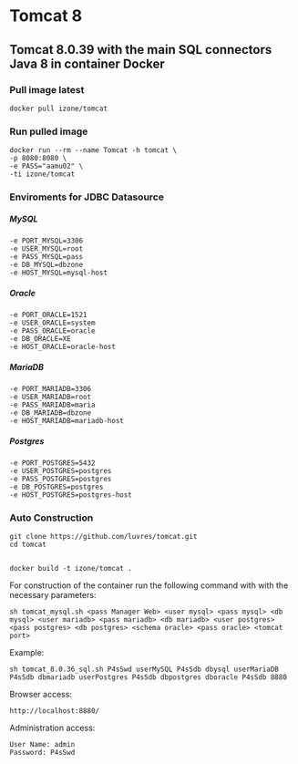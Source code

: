 # Tomcat 8
## Tomcat 8.0.39 with the main SQL connectors Java 8 in container Docker
### Pull image latest
```
docker pull izone/tomcat
```
### Run pulled image
```
docker run --rm --name Tomcat -h tomcat \
-p 8080:8080 \
-e PASS="aamu02" \
-ti izone/tomcat
```
### Enviroments for JDBC Datasource
##### MySQL
```
-e PORT_MYSQL=3306
-e USER_MYSQL=root
-e PASS_MYSQL=pass
-e DB_MYSQL=dbzone
-e HOST_MYSQL=mysql-host
```
##### Oracle
```
-e PORT_ORACLE=1521
-e USER_ORACLE=system
-e PASS_ORACLE=oracle
-e DB_ORACLE=XE
-e HOST_ORACLE=oracle-host
```
##### MariaDB
```
-e PORT_MARIADB=3306
-e USER_MARIADB=root
-e PASS_MARIADB=maria
-e DB_MARIADB=dbzone
-e HOST_MARIADB=mariadb-host
```
##### Postgres
```
-e PORT_POSTGRES=5432
-e USER_POSTGRES=postgres
-e PASS_POSTGRES=postgres
-e DB_POSTGRES=postgres
-e HOST_POSTGRES=postgres-host
```

### Auto Construction
```
git clone https://github.com/luvres/tomcat.git
cd tomcat


docker build -t izone/tomcat .
```

For construction of the container run the following command with with the necessary parameters:

	sh tomcat_mysql.sh <pass Manager Web> <user mysql> <pass mysql> <db mysql> <user mariadb> <pass mariadb> <db mariadb> <user postgres> <pass postgres> <db postgres> <schema oracle> <pass oracle> <tomcat port>

Example:

	sh tomcat_8.0.36_sql.sh P4sSwd userMySQL P4sSdb dbysql userMariaDB P4sSdb dbmariadb userPostgres P4sSdb dbpostgres dboracle P4sSdb 8880

Browser access:

	http://localhost:8880/

Administration access:

	User Name: admin
	Password: P4sSwd

